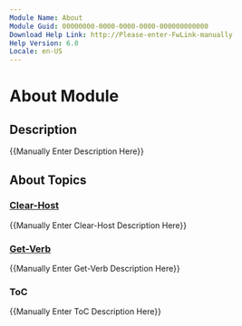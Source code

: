 ```yaml
---
Module Name: About
Module Guid: 00000000-0000-0000-0000-000000000000
Download Help Link: http://Please-enter-FwLink-manually
Help Version: 6.0
Locale: en-US
---
```


# About Module
## Description
{{Manually Enter Description Here}}

## About Topics

### [Clear-Host](Clear-Host.md)
{{Manually Enter Clear-Host Description Here}}

### [Get-Verb](Get-Verb.md)
{{Manually Enter Get-Verb Description Here}}

### [ToC](ToC.md)
{{Manually Enter ToC Description Here}}

